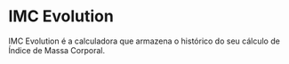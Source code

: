 # IMC Evolution
 IMC Evolution é a calculadora que armazena o histórico do seu cálculo de Índice de Massa Corporal.
